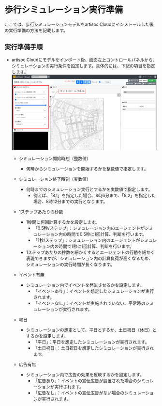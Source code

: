 # 歩行シミュレーション実行準備
ここでは、歩行シミュレーションモデルをartisoc Cloudにインストールした後の実行準備の方法を記載します。

## 実行準備手順
- artisoc Cloudにモデルをインポート後、画面左上コントロールパネルから、シミュレーションの実行条件を設定します。具体的には、下記の項目を指定します。
![](../images/artisoc-settings.png)
    - シミュレーション開始時刻（整数値）
        - 何時からシミュレーションを開始するかを整数値で指定します。
        
    - シミュレーション終了時刻（実数値）
        - 何時までのシミュレーション実行とするかを実数値で指定します。
            - 例えば、「8.1」を指定した場合、8時6分まで、「8.2」を指定した場合、8時12分までの実行となります。
    
    - 1ステップあたりの秒数
        - 1秒間に何回計算するかを設定します。
            - 「0.5秒/ステップ」：シミュレーション内のエージェントがシミュレーション内の時間で0.5秒に1回計算、判断を行います。
            - 「1秒/ステップ」：シミュレーション内のエージェントがシミュレーション内の時間で1秒に1回計算、判断を行います。
        - 1ステップあたりの秒数を細かくするとエージェントの行動を細かく表現できますが、シミュレーション内の計算負荷が高くなるため、シミュレーションの実行時間が長くなります。
    
    - イベント有無
        - シミュレーション内でイベントを発生させるかを設定します。
            - 「イベントあり」：イベントを想定したシミュレーションが実行されます。
            - 「イベントなし」：イベントが実施されていない、平常時のシミュレーションが実行されます。
    
    - 曜日
        - シミュレーションの想定として、平日とするか、土日祝日（休日）とするかを設定します。
            - 「平日」：平日を想定したシミュレーションが実行されます。
            - 「土日祝日」：土日祝日を想定したシミュレーションが実行されます。
    
    - 広告有無
        - シミュレーション内で広告の効果を反映するかを設定します。
            - 「広告あり」：イベントの宣伝広告が設置された場合のシミュレーションが実行されます。
            - 「広告なし」：イベントの宣伝広告がない場合のシミュレーションが実行されます。
